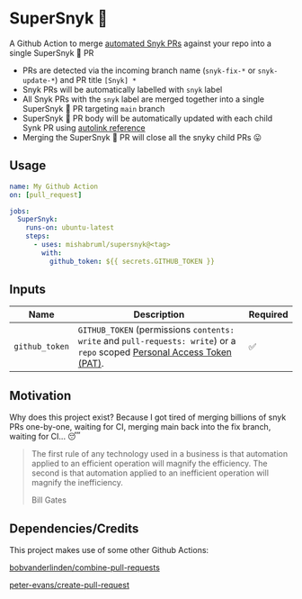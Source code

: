 # SuperSnyk 🦸

A Github Action to merge [automated Snyk PRs](https://docs.snyk.io/products/snyk-open-source/open-source-basics/fix-pull-requests-for-new-vulnerabilities) against your repo into a single SuperSnyk 🦸 PR

- PRs are detected via the incoming branch name (`snyk-fix-*` or `snyk-update-*`) and PR title `[Snyk] *`
- Snyk PRs will be automatically labelled with `snyk` label
- All Snyk PRs with the `snyk` label are merged together into a single SuperSnyk 🦸 PR targeting `main` branch
- SuperSnyk 🦸 PR body will be automatically updated with each child Synk PR using [autolink reference](https://docs.github.com/en/get-started/writing-on-github/working-with-advanced-formatting/autolinked-references-and-urls)
- Merging the SuperSnyk 🦸 PR will close all the snyky child PRs 😛

## Usage

```yml
name: My Github Action
on: [pull_request]

jobs:
  SuperSnyk:
    runs-on: ubuntu-latest
    steps:
      - uses: mishabruml/supersnyk@<tag>
        with:
          github_token: ${{ secrets.GITHUB_TOKEN }}
```

## Inputs

| Name           | Description                                                                                                                                                                                                              | Required |
| -------------- | ------------------------------------------------------------------------------------------------------------------------------------------------------------------------------------------------------------------------ | -------- |
| `github_token` | `GITHUB_TOKEN` (permissions `contents: write` and `pull-requests: write`) or a `repo` scoped [Personal Access Token (PAT)](https://docs.github.com/en/github/authenticating-to-github/creating-a-personal-access-token). | ✅       |

## Motivation

Why does this project exist? Because I got tired of merging billions of snyk PRs one-by-one, waiting for CI, merging main back into the fix branch, waiting for CI... 😴

> The first rule of any technology used in a business is that automation applied to an efficient operation will magnify the efficiency. The second is that automation applied to an inefficient operation will magnify the inefficiency.
>
> Bill Gates

## Dependencies/Credits

This project makes use of some other Github Actions:

[bobvanderlinden/combine-pull-requests](https://github.com/bobvanderlinden/combine-pull-requests)

[peter-evans/create-pull-request](https://github.com/peter-evans/create-pull-request)

